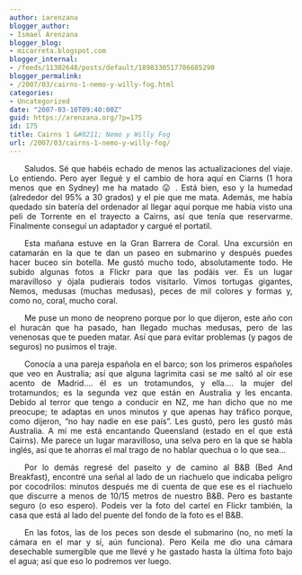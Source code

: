 ```yaml
---
author: iarenzana
blogger_author:
- Ismael Arenzana
blogger_blog:
- micarreta.blogspot.com
blogger_internal:
- /feeds/11302648/posts/default/1898330517786685290
blogger_permalink:
- /2007/03/cairns-1-nemo-y-willy-fog.html
categories:
- Uncategorized
date: "2007-03-10T09:40:00Z"
guid: https://arenzana.org/?p=175
id: 175
title: Cairns 1 &#8211; Nemo y Willy Fog
url: /2007/03/cairns-1-nemo-y-willy-fog/
---
```

<p style="text-align:justify;text-indent:20pt;">
  Saludos. Sé que habéis echado de menos las actualizaciones del viaje. Lo entiendo. Pero ayer llegué y el cambio de hora aquí en Ciarns (1 hora menos que en Sydney) me ha matado 😛 . Está bien, eso y la humedad (alrededor del 95% a 30 grados) y el pie que me mata. Además, me había quedado sin batería del ordenador al llegar aquí porque me había visto una peli de Torrente en el trayecto a Cairns, así que tenía que reservarme. Finalmente conseguí un adaptador y cargué el portatil.
</p>

<p style="text-align:justify;text-indent:20pt;">
  Esta mañana estuve en la Gran Barrera de Coral. Una excursión en catamarán en la que te dan un paseo en submarino y después puedes hacer buceo sin botella. Me gustó mucho todo, absolutamente todo. He subido algunas fotos a Flickr para que las podáis ver. Es un lugar maravilloso y ójala pudierais todos visitarlo. Vimos tortugas gigantes, Nemos, medusas (muchas medusas), peces de mil colores y formas y, como no, coral, mucho coral.
</p>

<p style="text-align:justify;text-indent:20pt;">
  Me puse un mono de neopreno porque por lo que dijeron, este año con el huracán que ha pasado, han llegado muchas medusas, pero de las venenosas que te pueden matar. Así que para evitar problemas (y pagos de seguros) no pusimos el traje.
</p>

<p style="text-align:justify;text-indent:20pt;">
  Conocía a una pareja española en el barco; son los primeros españoles que veo en Australia; así que alguna lagrimita casi se me saltó al oir ese acento de Madrid&#8230;. él es un trotamundos, y ella&#8230;. la mujer del trotamundos; es la segunda vez que están en Australia y les encanta. Debido al terror que tengo a conducir en NZ, me han dicho que no me preocupe; te adaptas en unos minutos y que apenas hay tráfico porque, como dijeron, &#8220;no hay nadie en ese país&#8221;. Les gustó, pero les gustó más Australia. A mí me está encantando Queensland (estado en el que está Cairns). Me parece un lugar maravilloso, una selva pero en la que se habla inglés, así que te ahorras el mal trago de no hablar quechua o lo que sea&#8230;
</p>

<p style="text-align:justify;text-indent:20pt;">
  Por lo demás regresé del paseito y de camino al B&B (Bed And Breakfast), encontré una señal al lado de un riachuelo que indicaba peligro por cocodrilos: minutos después me di cuenta de que ese es el riachuelo que discurre a menos de 10/15 metros de nuestro B&B. Pero es bastante seguro (o eso espero). Podeis ver la foto del cartel en Flickr también, la casa que está al lado del puente del fondo de la foto es el B&B.
</p>

<p style="text-align:justify;text-indent:20pt;">
  En las fotos, las de los peces son desde el submarino (no, no metí la cámara en el mar y sí, aún funciona). Pero Keila me dio una cámara desechable sumergible que me llevé y he gastado hasta la última foto bajo el agua; así que eso lo podremos ver luego.
</p>